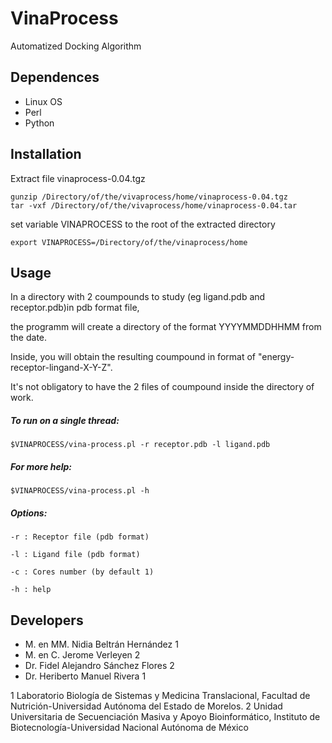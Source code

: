 # VinaProcess
Automatized Docking Algorithm

## Dependences
* Linux OS
* Perl
* Python

## Installation

Extract file vinaprocess-0.04.tgz

```
gunzip /Directory/of/the/vivaprocess/home/vinaprocess-0.04.tgz
tar -vxf /Directory/of/the/vivaprocess/home/vinaprocess-0.04.tar
```

set variable VINAPROCESS to the root of the extracted directory 

```
export VINAPROCESS=/Directory/of/the/vinaprocess/home
```

## Usage

In a directory with 2 coumpounds to study (eg ligand.pdb and receptor.pdb)in pdb format file,

the programm will create a directory of the format YYYYMMDDHHMM from the date.

Inside, you will obtain the resulting coumpound in format of "energy-receptor-lingand-X-Y-Z". 

It's not obligatory to have the 2 files of coumpound inside the directory of work.


##### To run on a single thread:

```
$VINAPROCESS/vina-process.pl -r receptor.pdb -l ligand.pdb 
```

##### For more help:

```
$VINAPROCESS/vina-process.pl -h
```


 ##### Options:
  
    -r : Receptor file (pdb format)
    
    -l : Ligand file (pdb format)
    
    -c : Cores number (by default 1)
    
    -h : help
 
## Developers

* M. en MM. Nidia Beltrán Hernández 1
* M. en C. Jerome Verleyen 2
* Dr. Fidel Alejandro Sánchez Flores 2
* Dr. Heriberto Manuel Rivera 1
 
1 Laboratorio Biología de Sistemas y Medicina Translacional, Facultad de Nutrición-Universidad Autónoma del Estado de Morelos. 
2 Unidad Universitaria de Secuenciación Masiva y Apoyo Bioinformático, Instituto de Biotecnología-Universidad Nacional Autónoma de México


